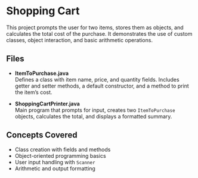 # Shopping Cart

This project prompts the user for two items, stores them as objects, and calculates the total cost of the purchase.  It demonstrates the use of custom classes, object interaction, and basic arithmetic operations.

## Files

- **ItemToPurchase.java**  
  Defines a class with item name, price, and quantity fields.  Includes getter and setter methods, a default constructor, and a method to print the item’s cost.

- **ShoppingCartPrinter.java**  
  Main program that prompts for input, creates two `ItemToPurchase` objects, calculates the total, and displays a formatted summary.

## Concepts Covered

- Class creation with fields and methods
- Object-oriented programming basics
- User input handling with `Scanner`
- Arithmetic and output formatting
